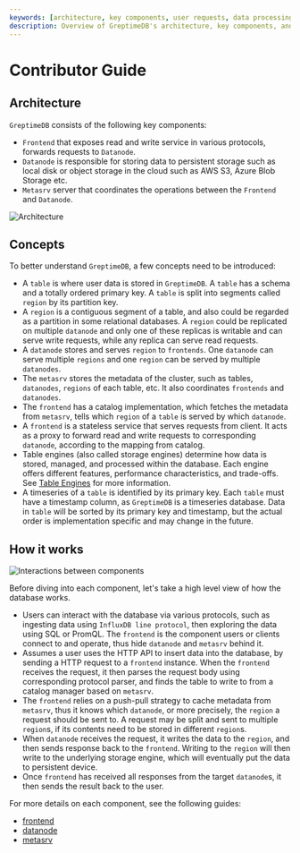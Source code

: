 ```yaml
---
keywords: [architecture, key components, user requests, data processing, database components]
description: Overview of GreptimeDB's architecture, key components, and how they interact to process user requests.
---
```


# Contributor Guide

## Architecture

`GreptimeDB` consists of the following key components:

- `Frontend` that exposes read and write service in various protocols, forwards requests to
  `Datanode`.
- `Datanode` is responsible for storing data to persistent storage such as local disk or object storage in the cloud such as AWS S3, Azure Blob Storage etc.
- `Metasrv` server that coordinates the operations between the `Frontend` and `Datanode`.

![Architecture](/architecture-3.png)

## Concepts

To better understand `GreptimeDB`, a few concepts need to be introduced:

- A `table` is where user data is stored in `GreptimeDB`. A `table` has a schema and a totally
  ordered primary key. A `table` is split into segments called `region` by its partition key.
- A `region` is a contiguous segment of a table, and also could be regarded as a partition in some
  relational databases. A `region` could be replicated on multiple `datanode` and only one of these
  replicas is writable and can serve write requests, while any replica can serve read requests.
- A `datanode` stores and serves `region` to `frontends`. One `datanode` can serve multiple `regions`
  and one `region` can be served by multiple `datanodes`.
- The `metasrv` stores the metadata of the cluster, such as tables, `datanodes`, `regions` of each
  table, etc. It also coordinates `frontends` and `datanodes`.
- The `frontend` has a catalog implementation, which fetches the metadata from
  `metasrv`, tells which `region` of a `table` is served by which `datanode`.
- A `frontend` is a stateless service that serves requests from client. It acts as a proxy to
  forward read and write requests to corresponding `datanode`, according to the mapping from catalog.
- Table engines (also called storage engines) determine how data is stored, managed, and processed within the database. Each engine offers different features, performance characteristics, and trade-offs. See [Table Engines](/reference/about-greptimedb-engines.md) for more information.
- A timeseries of a `table` is identified by its primary key. Each `table` must have a timestamp
  column, as `GreptimeDB` is a timeseries database. Data in `table` will be sorted by its primary key
  and
  timestamp, but the actual order is implementation specific and may change in the future.

## How it works

![Interactions between components](/how-it-works.png)

Before diving into each component, let's take a high level view of how the database works.

- Users can interact with the database via various protocols, such as ingesting data using
  `InfluxDB line protocol`, then exploring the data using SQL or PromQL. The `frontend` is the
  component users or clients connect to and operate, thus hide `datanode` and `metasrv` behind it.
- Assumes a user uses the HTTP API to insert data into the database, by sending a HTTP request to a
  `frontend` instance. When the `frontend` receives the request, it then parses the request body using
  corresponding protocol parser, and finds the table to write to from a catalog manager based on
  `metasrv`.
- The `frontend` relies on a push-pull strategy to cache metadata from `metasrv`, thus it knows which
  `datanode`, or more precisely, the `region` a request should be sent to. A request may be split and
  sent to multiple `region`s, if its contents need to be stored in different `region`s.
- When `datanode` receives the request, it writes the data to the `region`, and then sends response
  back to the `frontend`. Writing to the `region` will then write to the underlying storage engine,
  which will eventually put the data to persistent device.
- Once `frontend` has received all responses from the target `datanode`s, it then sends the result
  back to the user.

For more details on each component, see the following guides:

- [frontend][1]
- [datanode][2]
- [metasrv][3]

[1]: ./frontend/overview.md
[2]: ./datanode/overview.md
[3]: ./metasrv/overview.md
